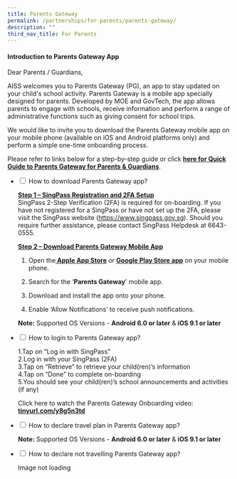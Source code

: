 ```yaml
---
title: Parents Gateway
permalink: /partnerships/for-parents/parents-gateway/
description: ""
third_nav_title: For Parents
---
```


<h4><strong>Introduction to Parents Gateway App</strong></h4>
<p>Dear Parents / Guardians,</p>
<p>AISS welcomes you to Parents Gateway (PG), an app to stay updated on your child's school activity. Parents Gateway is a mobile app specially designed for parents. Developed by MOE and GovTech, the app allows parents to engage with schools, receive information and perform a range of administrative functions such as giving consent for school trips.</p>
<p>We would like to invite you to download the Parents Gateway mobile app on your mobile phone (available on iOS and Android platforms only) and perform a simple one-time onboarding process.</p>
<p>Please refer to links below for a step-by-step guide or click <strong><a href="/files/4%20User%20Guide%20for%20Parents_Oct%202019.pdf" target="_blank" rel="noopener">here for Quick Guide to Parents Gateway for Parents &amp; Guardians</a></strong>.</p>
<ul class="jekyllcodex_accordion">
<li><input id="accordion1" type="checkbox" /> <label for="accordion1">How to download Parents Gateway app?</label>
<div>
<p><strong><u>Step 1 &ndash; SingPass Registration and 2FA Setup<br /></u></strong>SingPass 2-Step Verification (2FA) is required for on-boarding. If you have not registered for a SingPass or have not set up the 2FA, please visit the SingPass website (<a href="https://www.singpass.gov.sg/">https://www.singpass.gov.sg</a>). Should you require further assistance, please contact SingPass Helpdesk at 6643-0555.</p>
<p><strong><u>Step 2 &ndash; Download Parents Gateway Mobile App</u></strong></p>
<ol>
<li>
<p>Open the<strong><a href="http://tinyurl.com/yatn7hbx" target="_blank" rel="noopener">&nbsp;Apple App Store</a></strong>&nbsp;or&nbsp;<strong><a href="http://tinyurl.com/y87tvv8f" target="_blank" rel="noopener">Google Play Store app</a></strong>&nbsp;on your mobile phone.</p>
</li>
<li>
<p>Search for the &lsquo;<strong>Parents Gateway</strong>&rsquo; mobile app.</p>
</li>
<li>
<p>Download and install the app onto your phone.</p>
</li>
<li>
<p>Enable &lsquo;Allow Notifications&rsquo; to receive push notifications.</p>
</li>
</ol>
<p><strong>Note:</strong>&nbsp;Supported OS Versions -&nbsp;<strong>Android 6.0 or later</strong>&nbsp;&amp;&nbsp;<strong>iOS 9.1 or later</strong></p>
</div>
</li>
<li><input id="accordion2" type="checkbox" /> <label for="accordion2">How to login to Parents Gateway app?</label>
<div>
<p>1.Tap on &ldquo;Log in with SingPass&rdquo;<br />2.Log in with your SingPass (2FA)<br />3.Tap on &ldquo;Retrieve&rdquo; to retrieve your child(ren)&rsquo;s information<br />4.Tap on &ldquo;Done&rdquo; to complete on-boarding<br />5.You should see your child(ren)&rsquo;s school announcements and activities (if any)</p>
<p>Click here to watch the Parents Gateway Onboarding video: <strong><a href="http://tinyurl.com/y8g5n3td" target="_blank" rel="noopener">tinyurl.com/y8g5n3td</a></strong></p>
</div>
</li>
<li><input id="accordion3" type="checkbox" /> <label for="accordion3">How to declare travel plan in Parents Gateway app?</label>
<div>
<p><strong>Note:</strong>&nbsp;Supported OS Versions -&nbsp;<strong>Android 6.0 or later</strong>&nbsp;&amp;&nbsp;<strong>iOS 9.1 or later</strong></p>
</div>
</li>
<li><input id="accordion4" type="checkbox" /> <label for="accordion4">How to declare not travelling Parents Gateway app?</label>
<div>
<p>Image not loading</p>
</div>
</li>
</ul>